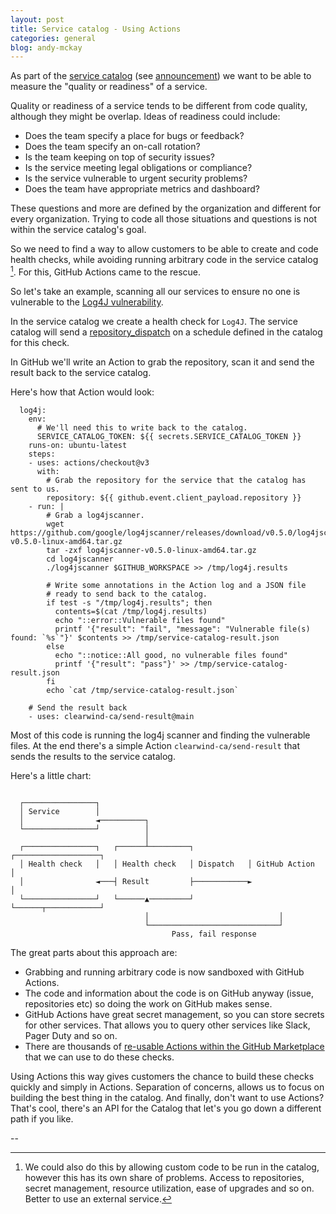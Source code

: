 ```yaml
---
layout: post
title: Service catalog - Using Actions
categories: general
blog: andy-mckay
---
```


As part of the [service catalog](https://github.com/clearwind-ca/service-catalog) (see [announcement](https://mckay.pub/2023-05-15-service-catalog/)) we want to be able to measure the "quality or readiness" of a service.

Quality or readiness of a service tends to be different from code quality, although they might be overlap. Ideas of readiness could include:

* Does the team specify a place for bugs or feedback?
* Does the team specify an on-call rotation?
* Is the team keeping on top of security issues?
* Is the service meeting legal obligations or compliance?
* Is the service vulnerable to urgent security problems?
* Does the team have appropriate metrics and dashboard?

These questions and more are defined by the organization and different for every organization. Trying to code all those situations and questions is not within the service catalog's goal.

So we need to find a way to allow customers to be able to create and code health checks, while avoiding running arbitrary code in the service catalog [^1]. For this, GitHub Actions came to the rescue.

So let's take an example, scanning all our services to ensure no one is vulnerable to the [Log4J vulnerability](https://nvd.nist.gov/vuln/detail/CVE-2021-44228).

In the service catalog we create a health check for `Log4J`. The service catalog will send a [repository_dispatch](https://docs.github.com/en/actions/using-workflows/events-that-trigger-workflows#repository_dispatch) on a schedule defined in the catalog for this check.

In GitHub we'll write an Action to grab the repository, scan it and send the result back to the service catalog.

Here's how that Action would look:

```
  log4j:
    env:
      # We'll need this to write back to the catalog.
      SERVICE_CATALOG_TOKEN: ${{ secrets.SERVICE_CATALOG_TOKEN }}
    runs-on: ubuntu-latest
    steps:
    - uses: actions/checkout@v3
      with:
        # Grab the repository for the service that the catalog has sent to us.
        repository: ${{ github.event.client_payload.repository }}
    - run: |
        # Grab a log4jscanner.
        wget https://github.com/google/log4jscanner/releases/download/v0.5.0/log4jscanner-v0.5.0-linux-amd64.tar.gz
        tar -zxf log4jscanner-v0.5.0-linux-amd64.tar.gz
        cd log4jscanner
        ./log4jscanner $GITHUB_WORKSPACE >> /tmp/log4j.results
        
        # Write some annotations in the Action log and a JSON file
        # ready to send back to the catalog.
        if test -s "/tmp/log4j.results"; then
          contents=$(cat /tmp/log4j.results)
          echo "::error::Vulnerable files found"
          printf '{"result": "fail", "message": "Vulnerable file(s) found: `%s`"}' $contents >> /tmp/service-catalog-result.json
        else
          echo "::notice::All good, no vulnerable files found"
          printf '{"result": "pass"}' >> /tmp/service-catalog-result.json
        fi
        echo `cat /tmp/service-catalog-result.json`

    # Send the result back
    - uses: clearwind-ca/send-result@main 
```

Most of this code is running the log4j scanner and finding the vulnerable files. At the end there's a simple Action `clearwind-ca/send-result` that sends the results to the service catalog.

Here's a little chart:

```

  ┌────────────────┐
  │ Service        │
  │                ◄──────────┐
  └────────────────┘          │
                              │
  ┌────────────────┐   ┌──────┴─────────┐            ┌───────────────────┐
  │ Health check   │   │ Health check   │ Dispatch   │ GitHub Action     │
  │                ◄───┤ Result         ├────────────►                   │
  └────────────────┘   └──────▲─────────┘            └──────┬────────────┘
                              │                             │
                              └─────────────────────────────┘
                                    Pass, fail response
```

The great parts about this approach are:

* Grabbing and running arbitrary code is now sandboxed with GitHub Actions.
* The code and information about the code is on GitHub anyway (issue, repositories etc) so doing the work on GitHub makes sense.
* GitHub Actions have great secret management, so you can store secrets for other services. That allows you to query other services like Slack, Pager Duty and so on.
* There are thousands of [re-usable Actions within the GitHub Marketplace](https://github.com/marketplace?category=&query=&type=actions&verification=) that we can use to do these checks.

Using Actions this way gives customers the chance to build these checks quickly and simply in Actions. Separation of concerns, allows us to focus on building the best thing in the catalog. And finally, don't want to use Actions? That's cool, there's an API for the Catalog that let's you go down a different path if you like.

--

[^1]: We could also do this by allowing custom code to be run in the catalog, however this has its own share of problems. Access to repositories, secret management, resource utilization, ease of upgrades and so on. Better to use an external service.
